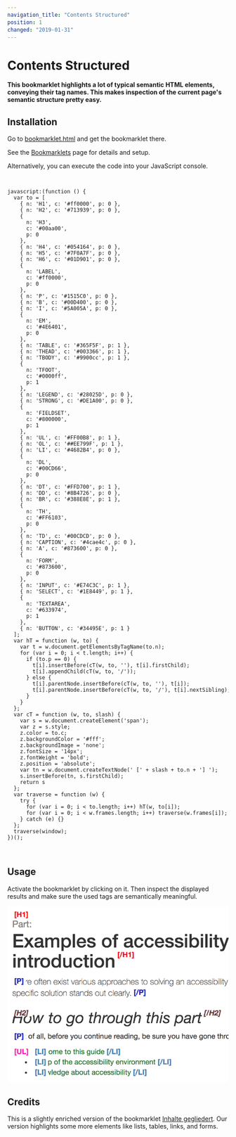 ```yaml
---
navigation_title: "Contents Structured"
position: 1
changed: "2019-01-31"
---
```


# Contents Structured

**This bookmarklet highlights a lot of typical semantic HTML elements, conveying their tag names. This makes inspection of the current page's semantic structure pretty easy.**

## Installation

Go to [bookmarklet.html](_static/bookmarklet.html) and get the bookmarklet there.

See the [Bookmarklets](/setup/browsers/bookmarklets/) page for details and setup.

Alternatively, you can execute the code into your JavaScript console.

<code>
<pre>
javascript:(function () {
  var to = [
    { n: 'H1', c: '#ff0000', p: 0 },
    { n: 'H2', c: '#713939', p: 0 },
    {
      n: 'H3',
      c: '#00aa00',
      p: 0
    },
    { n: 'H4', c: '#054164', p: 0 },
    { n: 'H5', c: '#7F0A7F', p: 0 },
    { n: 'H6', c: '#01D901', p: 0 },
    {
      n: 'LABEL',
      c: '#ff0000',
      p: 0
    },
    { n: 'P', c: '#1515C0', p: 0 },
    { n: 'B', c: '#00D400', p: 0 },
    { n: 'I', c: '#5A005A', p: 0 },
    {
      n: 'EM',
      c: '#4E6401',
      p: 0
    },
    { n: 'TABLE', c: '#365F5F', p: 1 },
    { n: 'THEAD', c: '#003366', p: 1 },
    { n: 'TBODY', c: '#9900cc', p: 1 },
    {
      n: 'TFOOT',
      c: '#0000ff',
      p: 1
    },
    { n: 'LEGEND', c: '#28025D', p: 0 },
    { n: 'STRONG', c: '#DE1A00', p: 0 },
    {
      n: 'FIELDSET',
      c: '#800000',
      p: 1
    },
    { n: 'UL', c: '#FF00B8', p: 1 },
    { n: 'OL', c: '##EE799F', p: 1 },
    { n: 'LI', c: '#4682B4', p: 0 },
    {
      n: 'DL',
      c: '#00CD66',
      p: 0
    },
    { n: 'DT', c: '#FFD700', p: 1 },
    { n: 'DD', c: '#8B4726', p: 0 },
    { n: 'BR', c: '#388E8E', p: 1 },
    {
      n: 'TH',
      c: '#FF6103',
      p: 0
    },
    { n: 'TD', c: '#00CDCD', p: 0 },
    { n: 'CAPTION', c: '#4cae4c', p: 0 },
    { n: 'A', c: '#873600', p: 0 },
    {
      n: 'FORM',
      c: '#873600',
      p: 0
    },
    { n: 'INPUT', c: '#E74C3C', p: 1 },
    { n: 'SELECT', c: '#1E8449', p: 1 },
    {
      n: 'TEXTAREA',
      c: '#633974',
      p: 1
    },
    { n: 'BUTTON', c: '#34495E', p: 1 }
  ];
  var hT = function (w, to) {
    var t = w.document.getElementsByTagName(to.n);
    for (var i = 0; i < t.length; i++) {
      if (to.p == 0) {
        t[i].insertBefore(cT(w, to, ''), t[i].firstChild);
        t[i].appendChild(cT(w, to, '/'));
      } else {
        t[i].parentNode.insertBefore(cT(w, to, ''), t[i]);
        t[i].parentNode.insertBefore(cT(w, to, '/'), t[i].nextSibling);
      }
    }
  };
  var cT = function (w, to, slash) {
    var s = w.document.createElement('span');
    var z = s.style;
    z.color = to.c;
    z.backgroundColor = '#fff';
    z.backgroundImage = 'none';
    z.fontSize = '14px';
    z.fontWeight = 'bold';
    z.position = 'absolute';
    var tn = w.document.createTextNode(' [' + slash + to.n + '] ');
    s.insertBefore(tn, s.firstChild);
    return s
  };
  var traverse = function (w) {
    try {
      for (var i = 0; i < to.length; i++) hT(w, to[i]);
      for (var i = 0; i < w.frames.length; i++) traverse(w.frames[i]);
    } catch (e) {}
  };
  traverse(window);
})();
</pre>
</code>

## Usage

Activate the bookmarklet by clicking on it. Then inspect the displayed results and make sure the used tags are semantically meaningful.

![Results after firing "Contents structured" bookmarklet](_media/results-after-firing-contents-structured-bookmarklet.png)

## Credits

This is a slightly enriched version of the bookmarklet [Inhalte gegliedert](http://testen.bitv-test.de/bookmarklets.html). Our version highlights some more elements like lists, tables, links, and forms.
